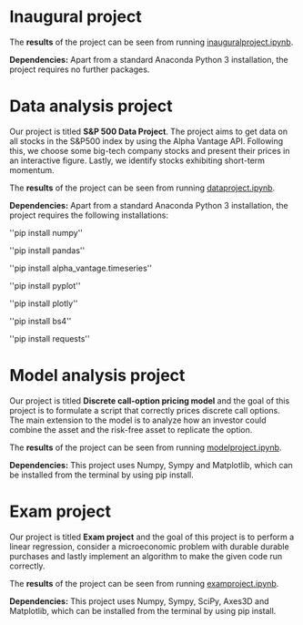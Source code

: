 # Inaugural project

The **results** of the project can be seen from running [inauguralproject.ipynb](inauguralproject.ipynb).

**Dependencies:** Apart from a standard Anaconda Python 3 installation, the project requires no further packages.

# Data analysis project

Our project is titled **S&P 500 Data Project**. The project aims to get data on all stocks in the S&P500 index by using the Alpha Vantage API. Following this, we choose some big-tech company stocks and present their prices in an interactive figure. Lastly, we identify stocks exhibiting short-term momentum.

The **results** of the project can be seen from running [dataproject.ipynb](dataproject.ipynb).

**Dependencies:** Apart from a standard Anaconda Python 3 installation, the project requires the following installations:

''pip install numpy''

''pip install pandas''

''pip install alpha_vantage.timeseries''

''pip install pyplot''

''pip install plotly''

''pip install bs4''

''pip install requests''

# Model analysis project

Our project is titled **Discrete call-option pricing model** and the goal of this project is to formulate a script that correctly prices discrete call options. The main extension to the model is to analyze how an investor could combine the asset and the risk-free asset to replicate the option.

The **results** of the project can be seen from running [modelproject.ipynb](modelproject.ipynb).

**Dependencies:** This project uses Numpy, Sympy and Matplotlib, which can be installed from the terminal by using pip install.

# Exam project

Our project is titled **Exam project** and the goal of this project is to perform a linear regression, consider a microeconomic problem with durable durable purchases and lastly implement an algorithm to make the given code run correctly.

The **results** of the project can be seen from running [examproject.ipynb](examproject.ipynb).

**Dependencies:** This project uses Numpy, Sympy, SciPy, Axes3D and Matplotlib, which can be installed from the terminal by using pip install.
